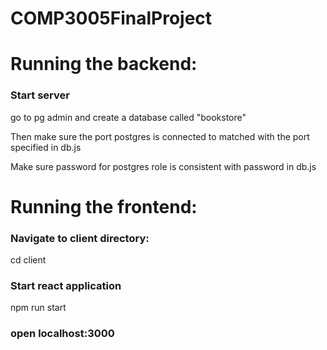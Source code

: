 # COMP3005FinalProject
 
# Running the backend:
### Start server
go to pg admin and create a database called "bookstore"

Then make sure the port postgres is connected to matched with the port specified in db.js

Make sure password for postgres role is consistent with password in db.js

# Running the frontend:
### Navigate to client directory: 
cd client
### Start react application
npm run start
### open localhost:3000
